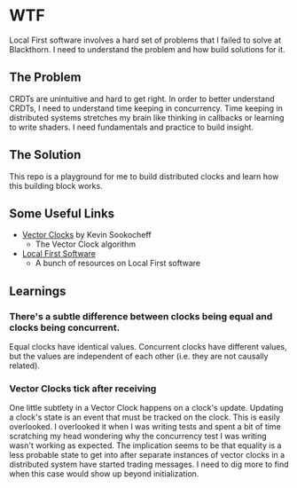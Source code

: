 # WTF
Local First software involves a hard set of problems that I failed to solve at Blackthorn. I need to understand the problem and how build solutions for it.

## The Problem
CRDTs are unintuitive and hard to get right. In order to better understand CRDTs, I need to understand time keeping in concurrency. Time keeping in distributed systems stretches my brain like thinking in callbacks or learning to write shaders. I need fundamentals and practice to build insight.

## The Solution
This repo is a playground for me to build distributed clocks and learn how this building block works. 

## Some Useful Links
- [Vector Clocks](https://sookocheff.com/post/time/vector-clocks/) by Kevin Sookocheff
  - The Vector Clock algorithm 
- [Local First Software](https://localfirstweb.dev/)
  - A bunch of resources on Local First software 

## Learnings
### There's a subtle difference between clocks being equal and clocks being concurrent.
Equal clocks have identical values. Concurrent clocks have different values, but the values are independent of each other (i.e. they are not causally related).

### Vector Clocks tick after receiving
One little subtlety in a Vector Clock happens on a clock's update. Updating a clock's state is an event that must be tracked on the clock. This is easily overlooked. I overlooked it when I was writing tests and spent a bit of time scratching my head wondering why the concurrency test I was writing wasn't working as expected. The implication seems to be that equality is a less probable state to get into after separate instances of vector clocks in a distributed system have started trading messages. I need to dig more to find when this case would show up beyond initialization.
